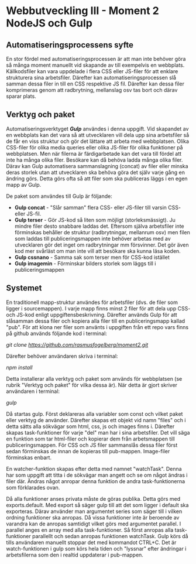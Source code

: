 # Webbutveckling III - Moment 2 NodeJS och Gulp

## Automatiseringsprocessens syfte
En stor fördel med automatiseringsprocessen är att man inte behöver göra så många moment manuellt vid skapande av till exempelvis en webbplats. Källkodsfiler kan vara uppdelade i flera CSS eller JS-filer för att enklare strukturera sina arbetsfiler. Därefter kan automatiseringsprocessen slå samman dessa filer in till en CSS respektive JS fil. Därefter kan dessa filer komprimeras genom att radbrytning, mellanslag osv tas bort och därav sparar plats.

## Verktyg och paket
 Automatiseringsverktyget _**Gulp**_ användes i denna uppgift. Vid skapandet av en webbplats kan det vara så att utvecklaren vill dela upp sina arbetsfiler så de får en viss struktur och gör det lättare att arbeta med webbplatsen. Olika CSS-filer för olika media queries eller olika JS-filer för olika funktioner på webbplatsen. Men när filerna är färdigarbetade kan det vara till fördel att inte ha många olika filer. Besökare kan då behöva ladda många olika filer. Därav kan Gulp automatisera sammanslagning (concat) av filer eller minska deras storlek utan att utvecklaren ska behöva göra det själv varje gång en ändring görs. Detta görs ofta så att filer som ska publiceras läggs i en egen mapp av Gulp.

De paket som användes till Gulp är följande:
* **Gulp concat** - "Slår samman" flera CSS- eller JS-filer till varsin CSS- eller JS-fil.
* **Gulp terser** - Gör JS-kod så liten som möjligt (storleksmässigt). Ju mindre filer desto snabbare laddas det. Eftersom själva arbetsfiler inte förminskas behåller de struktur (radbrytningar, mellanrum osv) men filen som laddas till publiceringsmappen inte behöver arbetas med av utvecklaren gör det inget om radbrytningar mm försvinner. Det gör även kod mer svårläst om man inte vill att besökare ska kunna läsa koden.
* **Gulp cssnano** - Samma sak som terser men för CSS-kod istället
* **Gulp imagemin** - Förminskar bilders storlek som läggs till i publiceringsmappen

## Systemet
En traditionell mapp-struktur användes för arbetsfiler (dvs. de filer som ligger i sourcemappen). I varje mapp finns minst 2 filer för att dela upp CSS- och JS-kod enligt uppgiftensbeskrivning. Därefter används Gulp för att slåsamman dessa filer och kopiera alla filer till en publiceringsmapp kallad "pub". För att klona ner filer som använts i uppgiften från ett repo vars finns på github används följande kod i terminal:

*git clone https://github.com/rasmusfogelberg/moment2.git*

Därefter behöver användaren skriva i terminal: 

*npm install*

Detta installerar alla verktyg och paket som används för webbplatsen (se rubrik "Verktyg och paket" för vilka dessa är). När detta är gjort skriver användaren i terminal:

*gulp*

Då startas gulp. Först deklareras alla variabler som const och vilket paket eller verktyg de använder. Därefter skapas ett objekt vid namn "files" och i detta sätts alla sökvägar som html, css, js och images finns i. Därefter skapas task-funktioner för varje "del" man har i sina arbetsfiler. Det vill säga en funktion som tar html-filer och kopierar dem från arbetsmappen till publiceringsmappen. För CSS och JS filer sammanslås dessa filer först sedan förminskas de innan de kopieras till pub-mappen. Image-filer förminskas enbart.

En watcher-funktion skapas efter detta med namnet "watchTask". Denna har som uppgift att titta i de sökvägar man angett och se om något ändras i filer där. Ändras något anropar denna funktion de andra task-funktionerna som förklarades ovan. 

Då alla funktioner anses privata måste de göras publika. Detta görs med exports.default. Med export så säger gulp till att det som ligger i default ska exporteras. Därav använder man argumentet series som säger till i vilken ordning funktioner ska anropas. Då vissa funktioner inte är beroende av varandra kan de anropas samtidigt vilket görs med argumentet parallel. I parallel anges en array med alla task-funktioner. Så först anropas alla task-funktioner parallellt och sedan anropas funktionen watchTask. Gulp körs då tills användaren manuellt stoppar det med kommandot CTRL+C. Det är watch-funktionen i gulp som körs hela tiden och "lyssnar" efter ändringar i arbetsfilerna som den i realtid uppdaterar i pub-mappen.